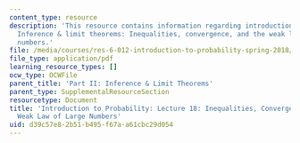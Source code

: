 ```yaml
---
content_type: resource
description: 'This resource contains information regarding introduction to probability:
  Inference & limit theorems: Inequalities, convergence, and the weak law of large
  numbers.'
file: /media/courses/res-6-012-introduction-to-probability-spring-2018/d39c57e82b51b495f67aa61cbc29d054_MITRES_6_012S18_L18.pdf
file_type: application/pdf
learning_resource_types: []
ocw_type: OCWFile
parent_title: 'Part II: Inference & Limit Theorems'
parent_type: SupplementalResourceSection
resourcetype: Document
title: 'Introduction to Probability: Lecture 18: Inequalities, Convergence, and the
  Weak Law of Large Numbers'
uid: d39c57e8-2b51-b495-f67a-a61cbc29d054
---
```

